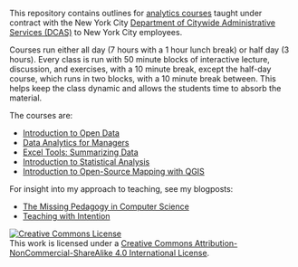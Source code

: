 This repository contains outlines for [analytics courses](http://www.nyc.gov/html/dcas/html/employees/learning_ctc_home.shtml) taught under contract with the New York City [Department of Citywide Administrative Services (DCAS)](http://www.nyc.gov/html/dcas/html/home/home.shtml) to New York City employees.

Courses run either all day (7 hours with a 1 hour lunch break) or half day (3 hours). Every class is run with 50 minute blocks of interactive lecture, discussion, and exercises, with a 10 minute break, except the half-day course, which runs in two blocks, with a 10 minute break between. This helps keep the class dynamic and allows the students time to absorb the material. 

The courses are:
+ [Introduction to Open Data](Introduction_Open_Data.md)
+ [Data Analytics for Managers](Data_Analytics_for_Managers.md)
+ [Excel Tools: Summarizing Data](Excel_Tools_Summarizing_Data.md)
+ [Introduction to Statistical Analysis](Introduction_Statistical_Analysis.md)
+ [Introduction to Open-Source Mapping with QGIS](Introduction_Open_Source_Mapping_with_QGIS.md)

For insight into my approach to teaching, see my blogposts:

+ [The Missing Pedagogy in Computer Science](http://wp.me/p2PLpM-1Jr)
+ [Teaching with Intention](http://wp.me/p2PLpM-1Or)

<a rel="license" href="http://creativecommons.org/licenses/by-nc-sa/4.0/"><img alt="Creative Commons License" style="border-width:0" src="https://i.creativecommons.org/l/by-nc-sa/4.0/88x31.png" /></a><br />This work is licensed under a <a rel="license" href="http://creativecommons.org/licenses/by-nc-sa/4.0/">Creative Commons Attribution-NonCommercial-ShareAlike 4.0 International License</a>.